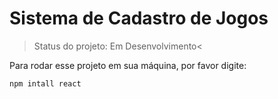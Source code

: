 # Sistema de Cadastro de Jogos

>Status do projeto: Em Desenvolvimento<

Para rodar esse projeto em sua máquina, por favor digite:

```
npm intall react
```
